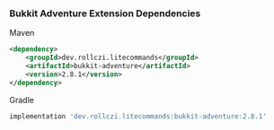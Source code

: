 ### Bukkit Adventure Extension Dependencies
Maven
```xml
<dependency>
    <groupId>dev.rollczi.litecommands</groupId>
    <artifactId>bukkit-adventure</artifactId>
    <version>2.8.1</version>
</dependency>
```
Gradle
```groovy
implementation 'dev.rollczi.litecommands:bukkit-adventure:2.8.1'
```
